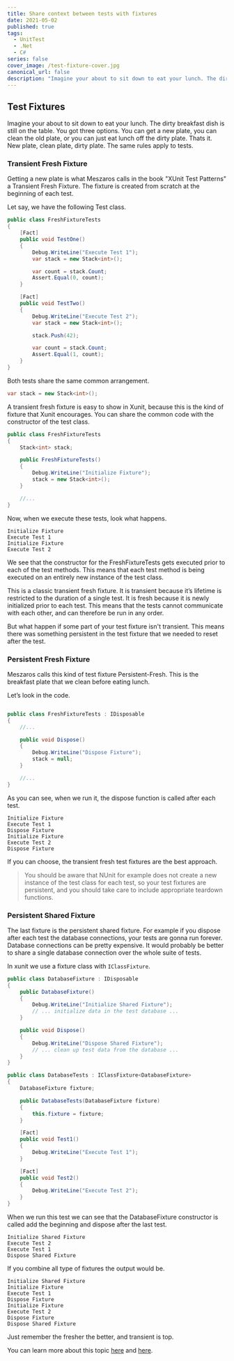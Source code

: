 ```yaml
---
title: Share context between tests with fixtures
date: 2021-05-02
published: true
tags:
  - UnitTest
  - .Net
  - C#
series: false
cover_image: /test-fixture-cover.jpg
canonical_url: false
description: "Imagine your about to sit down to eat your lunch. The dirty breakfast dish is still on the table. You got three options. You can get a new plate, you can clean the old plate, or you can just eat lunch off the dirty plate. Thats it. New plate, clean plate, dirty plate. The same rules apply to tests."
---
```


## Test Fixtures

Imagine your about to sit down to eat your lunch. The dirty breakfast dish is still on the table. You got three options. You can get a new plate, you can clean the old plate, or you can just eat lunch off the dirty plate. Thats it. New plate, clean plate, dirty plate. The same rules apply to tests.

### Transient Fresh Fixture

Getting a new plate is what Meszaros calls in the book "XUnit Test Patterns" a Transient Fresh Fixture. The fixture is created from scratch at the beginning of each test.

Let say, we have the following Test class.

```csharp
public class FreshFixtureTests
{
    [Fact]
    public void TestOne()
    {
        Debug.WriteLine("Execute Test 1");
        var stack = new Stack<int>();

        var count = stack.Count;
        Assert.Equal(0, count);
    }

    [Fact]
    public void TestTwo()
    {
        Debug.WriteLine("Execute Test 2");
        var stack = new Stack<int>();

        stack.Push(42);

        var count = stack.Count;
        Assert.Equal(1, count);
    }
}
```

Both tests share the same common arrangement.

```csharp
var stack = new Stack<int>();
```

A transient fresh fixture is easy to show in Xunit, because this is the kind of fixture that Xunit encourages. You can share the common code with the constructor of the test class.

```csharp
public class FreshFixtureTests
{
    Stack<int> stack;

    public FreshFixtureTests()
    {
        Debug.WriteLine("Initialize Fixture");
        stack = new Stack<int>();
    }

    //...
}
```

Now, when we execute these tests, look what happens.

```
Initialize Fixture
Execute Test 1
Initialize Fixture
Execute Test 2
```

We see that the constructor for the FreshFixtureTests gets executed prior to each of the test methods. This means that each test method is being executed on an entirely new instance of the test class.

This is a classic transient fresh fixture. It is transient because it’s lifetime is restricted to the duration of a single test. It is fresh because it is newly initialized prior to each test. This means that the tests cannot communicate with each other, and can therefore be run in any order.

But what happen if some part of your test fixture isn't transient. This means there was something persistent in the test fixture that we needed to reset after the test.

### Persistent Fresh Fixture

Meszaros calls this kind of test fixture Persistent-Fresh. This is the breakfast plate that we clean before eating lunch.

Let’s look in the code.

```csharp

public class FreshFixtureTests : IDisposable
{
    //...

    public void Dispose()
    {
        Debug.WriteLine("Dispose Fixture");
        stack = null;
    }

    //...
}
```

As you can see, when we run it, the dispose function is called after each test.

```
Initialize Fixture
Execute Test 1
Dispose Fixture
Initialize Fixture
Execute Test 2
Dispose Fixture
```

If you can choose, the transient fresh test fixtures are the best approach.

> You should be aware that NUnit for example does not create a new instance of the test class for each test, so your test fixtures are persistent, and you should take care to include appropriate teardown functions.

### Persistent Shared Fixture

The last fixture is the persistent shared fixture. For example if you dispose after each test the database connections, your tests are gonna run forever. Database connections can be pretty expensive. It would probably be better to share a single database connection over the whole suite of tests.

In xunit we use a fixture class with `IClassFixture`.

```csharp
public class DatabaseFixture : IDisposable
{
    public DatabaseFixture()
    {
        Debug.WriteLine("Initialize Shared Fixture");
        // ... initialize data in the test database ...
    }

    public void Dispose()
    {
        Debug.WriteLine("Dispose Shared Fixture");
        // ... clean up test data from the database ...
    }
}
```

```csharp
public class DatabaseTests : IClassFixture<DatabaseFixture>
{
    DatabaseFixture fixture;

    public DatabaseTests(DatabaseFixture fixture)
    {
        this.fixture = fixture;
    }

    [Fact]
    public void Test1()
    {
        Debug.WriteLine("Execute Test 1");
    }

    [Fact]
    public void Test2()
    {
        Debug.WriteLine("Execute Test 2");
    }
}
```

When we run this test we can see that the DatabaseFixture constructor is called add the beginning and dispose after the last test.

```
Initialize Shared Fixture
Execute Test 2
Execute Test 1
Dispose Shared Fixture
```

If you combine all type of fixtures the output would be.

```
Initialize Shared Fixture
Initialize Fixture
Execute Test 1
Dispose Fixture
Initialize Fixture
Execute Test 2
Dispose Fixture
Dispose Shared Fixture
```

Just remember the fresher the better, and transient is top.

You can learn more about this topic [here](http://xunitpatterns.com/Fresh%20Fixture.html) and [here](https://xunit.net/docs/shared-context).
